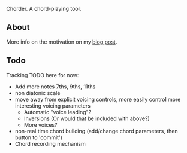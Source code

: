 Chorder. A chord-playing tool.

## About
More info on the motivation on my [blog post](https://hngmn.github.io/things/2021/12/26/chorder.html).


## Todo
Tracking TODO here for now:
 * Add more notes 7ths, 9ths, 11ths
 * non diatonic scale
 * move away from explicit voicing controls, more easily control more
   interesting voicing parameters
    * Automatic "voice leading"?
    * Inversions (Or would that be included with above?)
    * More voices?
 * non-real time chord building (add/change chord parameters, then button to
   'commit')
 * Chord recording mechanism

